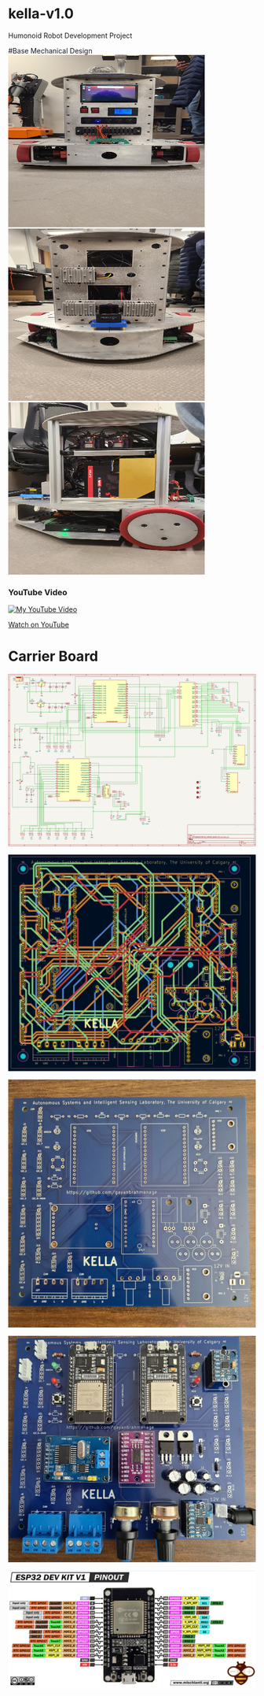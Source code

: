 # kella-v1.0
 Humonoid Robot Development Project

 #Base Mechanical Design
 <img src="photos/image.png" alt="Example Image" width="400" height="350">
 <img src="photos/image2.png" alt="Example Image" width="400" height="350">
 <img src="photos/image4.png" alt="Example Image" width="400" height="350">
   
 ### YouTube Video

[![My YouTube Video](http://img.youtube.com/vi/laG0K3bYE8s/0.jpg)](https://www.youtube.com/watch?v=laG0K3bYE8s)

[Watch on YouTube](https://www.youtube.com/watch?v=laG0K3bYE8s)

# Carrier Board 

![Circuit](KELLAPCB/ESP32KiCAD/Circuit.PNG)

![PCB](KELLAPCB/ESP32KiCAD/PCB.PNG)

![PCB](KELLAPCB/ESP32KiCAD/PCB_Printed.jpg) 

![PCB](KELLAPCB/ESP32KiCAD/Soldered.jpg) 

![MSP32](KELLAPCB/ESP32KiCAD/esp32.PNG)


